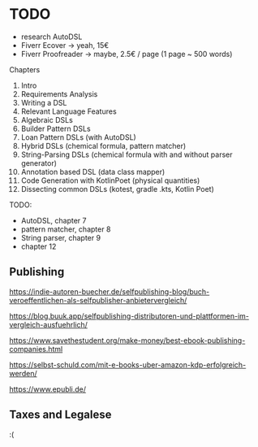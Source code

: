 # TODO

* research AutoDSL
* Fiverr Ecover -> yeah, 15€
* Fiverr Proofreader -> maybe, 2.5€ / page (1 page ~ 500 words)

Chapters

1. Intro
1. Requirements Analysis
1. Writing a DSL
1. Relevant Language Features
1. Algebraic DSLs
1. Builder Pattern DSLs 
1. Loan Pattern DSLs (with AutoDSL)
1. Hybrid DSLs (chemical formula, pattern matcher) 
1. String-Parsing DSLs (chemical formula with and without parser generator)
1. Annotation based DSL (data class mapper)
1. Code Generation with KotlinPoet (physical quantities)
1. Dissecting common DSLs (kotest, gradle .kts, Kotlin Poet)

TODO:
- AutoDSL, chapter 7
- pattern matcher, chapter 8
- String parser, chapter 9 
- chapter 12

## Publishing

https://indie-autoren-buecher.de/selfpublishing-blog/buch-veroeffentlichen-als-selfpublisher-anbietervergleich/

https://blog.buuk.app/selfpublishing-distributoren-und-plattformen-im-vergleich-ausfuehrlich/

https://www.savethestudent.org/make-money/best-ebook-publishing-companies.html

https://selbst-schuld.com/mit-e-books-uber-amazon-kdp-erfolgreich-werden/

https://www.epubli.de/

## Taxes and Legalese

:(